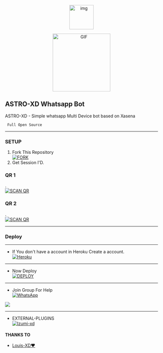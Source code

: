 <div align="center">
<img 
src="https://i.imgur.com/dilVhjc.jpeg" alt="img" width="80" height="80"/>
</p>
        <img 
src="https://tenor.com/view/school-live-cute-hello-anime-girl-yuki-takeya-gif-14815980.gif" alt="GIF" width="190" height="190"/>
</p>

</div>
        
## ASTRO-XD Whatsapp Bot
ASTRO-XD - Simple whatsapp Multi Device bot based on 
Xasena 

``` Full Open Source```

***

### SETUP

1. Fork This Repository
   <br>
<a href='https://github.com/rikkubot/Izumi-V2/fork' target="_blank"><img alt='FORK' src='https://img.shields.io/badge/fork-100000?style=for-the-badge&logo=scan&logoColor=white&labelColor=black&color=black'/></a>
2. Get Session I'D.

### QR 1
.
    <br>
<a href='https://astro-v2-qr-39378af53ae7.herokuapp.com/' target="_blank"><img alt='SCAN QR ' src='https://img.shields.io/badge/get_session-100000?style=for-the-badge&logo=scan&logoColor=white&labelColor=black&color=black'/></a>

### QR 2
.
    <br>
<a href='https://qr-astro.onrender.com' target="_blank"><img alt='SCAN QR ' src='https://img.shields.io/badge/get_session-100000?style=for-the-badge&logo=scan&logoColor=white&labelColor=black&color=black'/></a>

***
### Deploy
***
* If You don't have a account in Heroku Create a account.
    <br>
<a href='https://signup.heroku.com/' target="_blank"><img alt='Heroku' src='https://img.shields.io/badge/-Create-black?style=for-the-badge&logo=heroku&logoColor=white'/></a>


***
* Now Deploy
    <br>
<a href='https://heroku.com/deploy?template=https://github.com/rikkubot/Izumi-V2' target="_blank"><img alt='DEPLOY' src='https://img.shields.io/badge/-DEPLOY-black?style=for-the-badge&logo=heroku&logoColor=white'/></a>


***
* Join Group For Help
     <br>
<a href="https://chat.whatsapp.com/KHvcGD7aEUo8gPocJsYXZe"><img alt="WhatsApp" src="https://img.shields.io/badge/-Whatsapp%20Group-black?style=for-the-badge&logo=whatsapp&logoColor=white"/></a>



<a><img src='https://i.imgur.com/LyHic3i.gif'/></a>

***
* EXTERNAL-PLUGINS
     <br>
<a href='https://github.com/rikkubot/IZUMI-EXPLUGINS' target="_blank"><img alt='Izumi-xd' src='https://img.shields.io/badge/EXPLUGIN-100000?style=for-the-badge&logo=github&logoColor=white&labelColor=black&color=black'/></a>

#### THANKS TO
- [ Louis-XD❤️](https://github.com/Louis-XD) <br>
